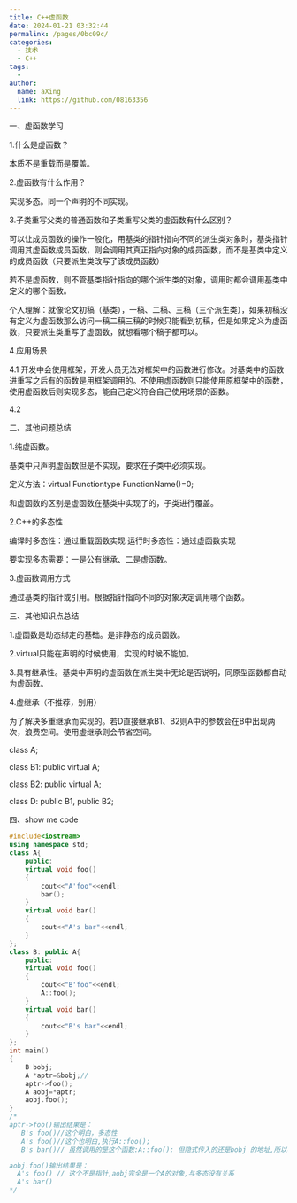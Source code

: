 ```yaml
---
title: C++虚函数
date: 2024-01-21 03:32:44
permalink: /pages/0bc09c/
categories:
  - 技术
  - C++
tags:
  - 
author: 
  name: aXing
  link: https://github.com/08163356
---
```

一、虚函数学习

1.什么是虚函数？

本质不是重载而是覆盖。

2.虚函数有什么作用？

实现多态。同一个声明的不同实现。

3.子类重写父类的普通函数和子类重写父类的虚函数有什么区别？

可以让成员函数的操作一般化，用基类的指针指向不同的派生类对象时，基类指针调用其虚函数成员函数，则会调用其真正指向对象的成员函数，而不是基类中定义的成员函数（只要派生类改写了该成员函数）

若不是虚函数，则不管基类指针指向的哪个派生类的对象，调用时都会调用基类中定义的哪个函数。

<!-- more -->
个人理解：就像论文初稿（基类），一稿、二稿、三稿（三个派生类），如果初稿没有定义为虚函数那么访问一稿二稿三稿的时候只能看到初稿，但是如果定义为虚函数，只要派生类重写了虚函数，就想看哪个稿子都可以。

4.应用场景

4.1 开发中会使用框架，开发人员无法对框架中的函数进行修改。对基类中的函数进重写之后有的函数是用框架调用的。不使用虚函数则只能使用原框架中的函数，使用虚函数后则实现多态，能自己定义符合自己使用场景的函数。

4.2 

二、其他问题总结

1.纯虚函数。

基类中只声明虚函数但是不实现，要求在子类中必须实现。

定义方法：virtual Functiontype FunctionName()=0;

和虚函数的区别是虚函数在基类中实现了的，子类进行覆盖。

2.C++的多态性

编译时多态性：通过重载函数实现
运行时多态性：通过虚函数实现

要实现多态需要：一是公有继承、二是虚函数。

3.虚函数调用方式

通过基类的指针或引用。根据指针指向不同的对象决定调用哪个函数。

三、其他知识点总结

1.虚函数是动态绑定的基础。是非静态的成员函数。

2.virtual只能在声明的时候使用，实现的时候不能加。

3.具有继承性。基类中声明的虚函数在派生类中无论是否说明，同原型函数都自动为虚函数。

4.虚继承（不推荐，别用）

为了解决多重继承而实现的。若D直接继承B1、B2则A中的参数会在B中出现两次，浪费空间。使用虚继承则会节省空间。

class A;

class B1: public virtual A;

class B2: public virtual A;

class D: public  B1, public B2; 

四、show me code

```c++
#include<iostream>
using namespace std;
class A{
    public:
    virtual void foo()
    {
        cout<<"A'foo"<<endl;
        bar();
    }
    virtual void bar()
    {
        cout<<"A's bar"<<endl;
    }
};
class B: public A{
    public:
    virtual void foo()
    {
        cout<<"B'foo"<<endl;
        A::foo();
    }
    virtual void bar()
    {
        cout<<"B's bar"<<endl;
    }
};
int main()
{
    B bobj;
    A *aptr=&bobj;//
    aptr->foo();
    A aobj=*aptr;
    aobj.foo();
}
/*
aptr->foo()输出结果是：
   B's foo()//这个明白，多态性
   A's foo()//这个也明白,执行A::foo();
   B's bar()// 虽然调用的是这个函数:A::foo(); 但隐式传入的还是bobj 的地址,所以再次调用bar();调用时还是会调用B的函数, 与虚函数指针有关

aobj.foo()输出结果是：
  A's foo() // 这个不是指针,aobj完全是一个A的对象,与多态没有关系
  A's bar() 
*/
```


